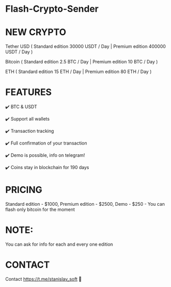 # Flash-Crypto-Sender

# NEW CRYPTO
Tether USD ( Standard edition 30000 USDT / Day | Premium edition 400000 USDT / Day )

Bitcoin ( Standard edition 2.5 BTC / Day | Premium edition 10 BTC / Day )

ETH ( Standard edition 15 ETH / Day | Premium edition 80 ETH / Day )

# FEATURES
✔️ BTC & USDT

✔️ Support all wallets

✔️ Transaction tracking

✔️ Full confirmation of your transaction

✔️ Demo is possible, info on telegram!

✔️ Coins stay in blockchain for 190 days

# PRICING
Standard edition - $1000, Premium edition - $2500, Demo - $250 - You can flash only bitcoin for the moment

# NOTE:

You can ask for info for each and every one edition

# CONTACT
Contact https://t.me/stanislav_soft 🔗
